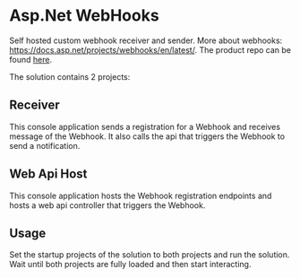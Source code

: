 # Asp.Net WebHooks
Self hosted custom webhook receiver and sender.
More about webhooks: https://docs.asp.net/projects/webhooks/en/latest/. The product repo can be found [here](https://github.com/aspnet/WebHooks).

The solution contains 2 projects:

## Receiver
This console application sends a registration for a Webhook and receives message of the Webhook. It also calls the api that triggers the Webhook to send a notification.

## Web Api Host
This console application hosts the Webhook registration endpoints and hosts a web api controller that triggers the Webhook.

## Usage
Set the startup projects of the solution to both projects and run the solution. Wait until both projects are fully loaded and then start interacting.
